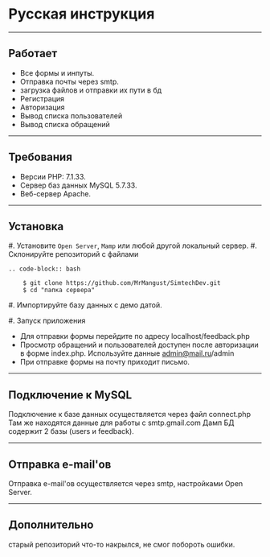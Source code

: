
Русская инструкция
==================

---------
Работает
---------

* Все формы и инпуты.
* Отправка почты через smtp.
* загрузка файлов и отправки их пути в бд
* Регистрация
* Авторизация
* Вывод списка пользователей
* Вывод списка обращений

---------
Требования
---------


* Версии PHP: 7.1.33.
* Сервер баз данных MySQL 5.7.33.
* Веб-сервер Apache.

---------
Установка
---------

#. Установите ``Open Server``, ``Mamp`` или любой другой локальный сервер.
#. Склонируйте репозиторий с файлами

    .. code-block:: bash

        $ git clone https://github.com/MrMangust/SimtechDev.git 
        $ cd "папка сервера"

#. Импортируйте базу данных с демо датой.

#. Запуск приложения
* Для отправки формы перейдите по адресу localhost/feedback.php
* Просмотр обращений и пользователей доступен после авторизации в форме index.php. Используйте данные admin@mail.ru/admin
* При отправке формы на почту приходит письмо. 
-------------------
Подключение к MySQL
-------------------

Подключение к базе данных осуществляется через файл connect.php
Там же находятся данные для работы с smtp.gmail.com
Дамп БД содержит 2 базы (users и feedback).


------------------
Отправка e-mail'ов
------------------
Отправка e-mail'ов осуществляется через smtp, настройками Open Server.


------------------
Дополнительно
------------------
старый репозиторий что-то накрылся, не смог побороть ошибки. 